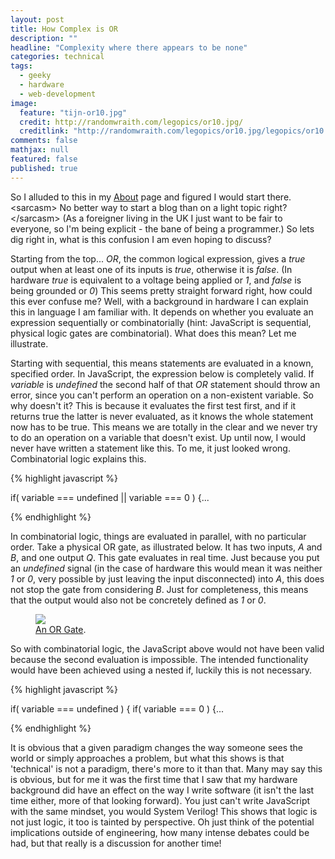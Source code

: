 ```yaml
---
layout: post
title: How Complex is OR
description: ""
headline: "Complexity where there appears to be none"
categories: technical
tags:
  - geeky
  - hardware
  - web-development
image:
  feature: "tijn-or10.jpg"
  credit: http://randomwraith.com/legopics/or10.jpg/
  creditlink: "http://randomwraith.com/legopics/or10.jpg/legopics/or10.jpg"
comments: false
mathjax: null
featured: false
published: true
---
```


So I alluded to this in my [About]({{site.url}}/about) page and figured I would start there. \<sarcasm> No better way to start a blog than on a light topic right? \</sarcasm> (As a foreigner living in the UK I just want to be fair to everyone, so I'm being explicit - the bane of being a programmer.) So lets dig right in, what is this confusion I am even hoping to discuss?

Starting from the top... _OR_, the common logical expression, gives a _true_ output when at least one of its inputs is _true_, otherwise it is _false_. (In hardware _true_ is equivalent to a voltage being applied or _1_, and _false_ is being grounded or _0_) This seems pretty straight forward right, how could this ever confuse me? Well, with a background in hardware I can explain this in language I am familiar with. It depends on whether you evaluate an expression sequentially or combinatorially (hint: JavaScript is sequential, physical logic gates are combinatorial). What does this mean? Let me illustrate.

Starting with sequential, this means statements are evaluated in a known, specified order. In JavaScript, the expression below is completely valid. If _variable_ is _undefined_ the second half of that _OR_ statement should throw an error, since you can't perform an operation on a non-existent variable. So why doesn't it? This is because it evaluates the first test first, and if it returns true the latter is never evaluated, as it knows the whole statement now has to be true. This means we are totally in the clear and we never try to do an operation on a variable that doesn't exist. Up until now, I would never have written a statement like this. To me, it just looked wrong. Combinatorial logic explains this.

{% highlight javascript %}

if( variable === undefined || variable === 0 ) {...

{% endhighlight %}

In combinatorial logic, things are evaluated in parallel, with no particular order. Take a physical OR gate, as illustrated below. It has two inputs, _A_ and _B_, and one output _Q_. This gate evaluates in real time. Just because you put an _undefined_ signal (in the case of hardware this would mean it was neither _1_ or _0_, very possible by just leaving the input disconnected) into _A_, this does not stop the gate from considering _B_. Just for completeness, this means that the output would also not be concretely defined as _1_ or _0_.

<figure>
  <a href="{{ site.url }}/images/tijn-or.gif"><img src="{{ site.url }}/images/tijn-or.gif"></a>
  <figcaption><a href="http://ram535ii.github.io/" data-toggle="tooltip" title="Visit my website">An OR Gate</a>.</figcaption>
</figure>

So with combinatorial logic, the JavaScript above would not have been valid because the second evaluation is impossible. The intended functionality would have been achieved using a nested if, luckily this is not necessary.

{% highlight javascript %}

if( variable === undefined ) {
  if( variable === 0 ) {...

{% endhighlight %}

It is obvious that a given paradigm changes the way someone sees the world or simply approaches a problem, but what this shows is that 'technical' is not a paradigm, there's more to it than that. Many may say this is obvious, but for me it was the first time that I saw that my hardware background did have an effect on the way I write software (it isn't the last time either, more of that looking forward). You just can't write JavaScript with the same mindset, you would System Verilog! This shows that logic is not just logic, it too is tainted by perspective. Oh just think of the potential implications outside of engineering, how many intense debates could be had, but that really is a discussion for another time!
